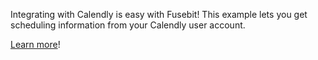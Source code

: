 Integrating with Calendly is easy with Fusebit! This example lets you get scheduling information from your Calendly user account.

[Learn more](https://developer.fusebit.io/docs/calendlyoauth)!
